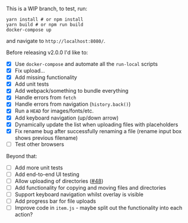 This is a WIP branch, to test, run:

    yarn install # or npm install
    yarn build # or npm run build
    docker-compose up

and navigate to `http://localhost:8080/`.

Before releasing v2.0.0 I'd like to:

- [x] Use `docker-compose` and automate all the `run-local` scripts
- [x] Fix upload...
- [x] Add missing functionality
- [X] Add unit tests
- [x] Add webpack/something to bundle everything
- [x] Handle errors from `fetch`
- [x] Handle errors from navigation (`history.back()`)
- [x] Run a `HEAD` for images/fonts/etc.
- [x] Add keyboard navigation (up/down arrow)
- [x] Dynamically update the list when uploading files with placeholders
- [x] Fix rename bug after successfully renaming a file (rename input box shows previous filename)
- [ ] Test other browsers

Beyond that:

- [ ] Add more unit tests
- [ ] Add end-to-end UI testing
- [ ] Allow uploading of directories ([#48](https://github.com/dom111/webdav-js/issues/48))
- [ ] Add functionality for copying and moving files and directories
- [ ] Support keyboard navigation whilst overlay is visible
- [ ] Add progress bar for file uploads
- [ ] Improve code in `item.js` - maybe split out the functionality into each action?
